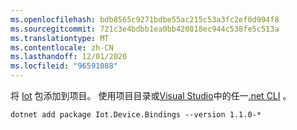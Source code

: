 ```yaml
---
ms.openlocfilehash: bdb8565c9271bdbe55ac215c53a3fc2ef0d994f8
ms.sourcegitcommit: 721c3e4bdbb1ea0bb420818ec944c538fe5c513a
ms.translationtype: MT
ms.contentlocale: zh-CN
ms.lasthandoff: 12/01/2020
ms.locfileid: "96591088"
---
```

将 [Iot](https://www.nuget.org/packages/Iot.Device.Bindings/) <span class="docon docon-navigate-external x-hidden-focus"></span> 包添加到项目。 使用项目目录或[Visual Studio](/nuget/consume-packages/install-use-packages-visual-studio)中的任一[.net CLI](../../core/tools/dotnet-add-package.md) 。

```dotnetcli
dotnet add package Iot.Device.Bindings --version 1.1.0-*
```
